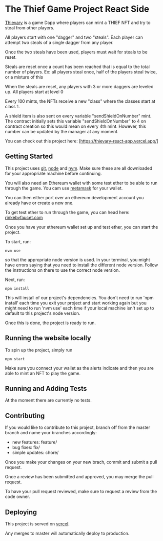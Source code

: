 # The Thief Game Project React Side

[Thievary] is a game Dapp where players can mint a THIEF NFT and try to steal from other players.

All players start with one "dagger" and two "steals". Each player can attempt two steals of a single dagger from any player.

Once the two steals have been used, players must wait for steals to be reset.

Steals are reset once a count has been reached that is equal to the total number of players.
Ex: all players steal once, half of the players steal twice, or a mixture of this

When the steals are reset, any players with 3 or more daggers are leveled up. All players start at level 0

Every 100 mints, the NFTs receive a new "class" where the classes start at class 1.

A shield item is also sent on every variable "sendShieldOnNumber" mint. The contract initially sets this variable "sendShieldOnNumber" to 4 on contract creation so this would mean on every 4th mint. However, this number can be updated by the manager at any moment.

You can check out this project here: [https://thievary-react-app.vercel.app/]

## Getting Started

This project uses [git], [node] and [nvm]. Make sure these are all downloaded for your appropriate machine before continuing.

You will also need an Ethereum wallet with some test ether to be able to run through the game. You cam use [metamask] for your wallet.

You can then either port over an ethereum development account you already have or create a new one.

To get test ether to run through the game, you can head here: [rinkebyfaucet.com]

Once you have your ethereum wallet set up and test ether, you can start the project.

To start, run:
```
nvm use
```
so that the appropriate node version is used. In your terminal, you might have errors saying that you need to install the different node version. Follow the instructions on there to use the correct node version.

Next, run:
```
npm install
```
This will install of our project's dependencies. You don't need to run 'npm install' each time you exit your project and start working again but you might need to run 'nvm use' each time if your local machine isn't set up to default to this project's node version.

Once this is done, the project is ready to run.

## Running the website locally
To spin up the project, simply run

```
npm start
```

Make sure you connect your wallet as the alerts indicate and then you are able to mint an NFT to play the game.

## Running and Adding Tests

At the moment there are currently no tests.

## Contributing

If you would like to contribute to this project, branch off from the master branch and name your branches accordingly:

- new features: feature/
- bug fixes: fix/
- simple updates: chore/

Once you make your changes on your new brach, commit and submit a pull request.

Once a review has been submitted and approved, you may merge the pull request.

To have your pull request reviewed, make sure to request a review from the code owner.

## Deploying

This project is served on [vercel].

Any merges to master will automatically deploy to production.


[git]: https://git-scm.com/downloads
[node]: https://nodejs.org/en/download/
[nvm]: https://github.com/nvm-sh/nvm#installation-and-update
[hardhat]: https://hardhat.org/
[rinkebyfaucet.com]: https://rinkebyfaucet.com/
[alchemy]: https://www.alchemy.com/
[etherscan]: https://rinkeby.etherscan.io/
[etherscan.io]: https://etherscan.io/
[thievary_solidity]: https://github.com/mcabrejos24/Thievary-Solidity
[metamask]: https://metamask.io/
[vercel]: https://vercel.com/
[Thievary]: https://thievary-react-app.vercel.app/
[https://thievary-react-app.vercel.app/]: https://thievary-react-app.vercel.app/
